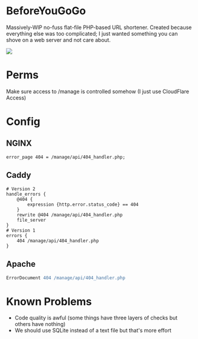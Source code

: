 # BeforeYouGoGo
Massively-WIP no-fuss flat-file PHP-based URL shortener. Created because everything else was too complicated; I just wanted something you can shove on a web server and not care about.

![](https://img.tomr.me/Readmes/beforeyougogo/gogo.jpg)

# Perms
Make sure access to /manage is controlled somehow (I just use CloudFlare Access)

# Config
## NGINX
```nginx
error_page 404 = /manage/api/404_handler.php;
```
## Caddy
```caddyfile
# Version 2
handle_errors {
    @404 {
        expression {http.error.status_code} == 404
    }
    rewrite @404 /manage/api/404_handler.php
    file_server
}
# Version 1
errors {
    404 /manage/api/404_handler.php
}
```
## Apache
```apache
ErrorDocument 404 /manage/api/404_handler.php
```


# Known Problems
- Code quality is awful (some things have three layers of checks but others have nothing)
- We should use SQLite instead of a text file but that's more effort

